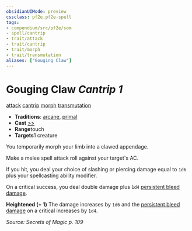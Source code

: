 ```yaml
---
obsidianUIMode: preview
cssclass: pf2e,pf2e-spell
tags:
- compendium/src/pf2e/som
- spell/cantrip
- trait/attack
- trait/cantrip
- trait/morph
- trait/transmutation
aliases: ["Gouging Claw"]
---
```

# Gouging Claw *Cantrip 1*   
[attack](/rules/traits/attack.md)  [cantrip](/rules/traits/cantrip.md)  [morph](/rules/traits/morph.md)  [transmutation](/rules/traits/transmutation.md)  

- **Traditions**: [arcane](/rules/traits/arcane.md), [primal](/rules/traits/primal.md)
- **Cast** [>>](/rules/core-rulebook/chapter-9-playing-the-game.md#Actions "Two-Action") 
- **Range**touch
- **Targets**1 creature

You temporarily morph your limb into a clawed appendage.

Make a melee spell attack roll against your target's AC.

If you hit, you deal your choice of slashing or piercing damage equal to `1d6` plus your spellcasting ability modifier.

On a critical success, you deal double damage plus `1d4` [persistent bleed damage](/rules/conditions.md#Persistent%20Damage).

**Heightened (+ 1)** The damage increases by `1d6` and the [persistent bleed damage](/rules/conditions.md#Persistent%20Damage) on a critical increases by `1d4`.

*Source: Secrets of Magic p. 109*